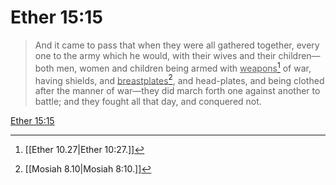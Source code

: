 # Ether 15:15

> And it came to pass that when they were all gathered together, every one to the army which he would, with their wives and their children—both men, women and children being armed with <u>weapons</u>[^a] of war, having shields, and <u>breastplates</u>[^b], and head-plates, and being clothed after the manner of war—they did march forth one against another to battle; and they fought all that day, and conquered not.

[Ether 15:15](https://www.churchofjesuschrist.org/study/scriptures/bofm/ether/15?lang=eng&id=p15#p15)


[^a]: [[Ether 10.27|Ether 10:27.]]
[^b]: [[Mosiah 8.10|Mosiah 8:10.]]
